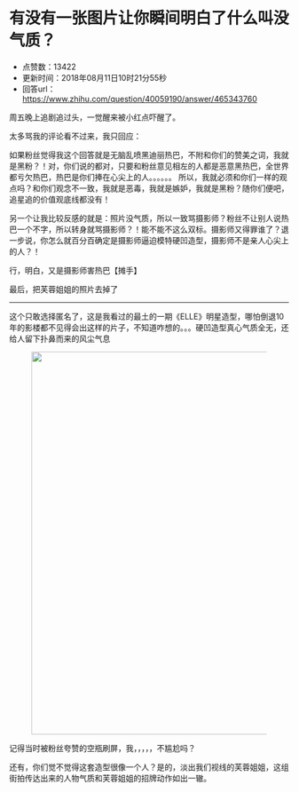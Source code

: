 # 有没有一张图片让你瞬间明白了什么叫没气质？
- 点赞数：13422
- 更新时间：2018年08月11日10时21分55秒
- 回答url：https://www.zhihu.com/question/40059190/answer/465343760
<body>
 <p data-pid="Q7y26E6D">周五晚上追剧追过头，一觉醒来被小红点吓醒了。</p>
 <p data-pid="_X7M4JxV">太多骂我的评论看不过来，我只回应：</p>
 <p data-pid="ZBng7ejf">如果粉丝觉得我这个回答就是无脑乱喷黑迪丽热巴，不附和你们的赞美之词，我就是黑粉？！对，你们说的都对，只要和粉丝意见相左的人都是恶意黑热巴，全世界都亏欠热巴，热巴是你们捧在心尖上的人。。。。。。 所以，我就必须和你们一样的观点吗？和你们观念不一致，我就是恶毒，我就是嫉妒，我就是黑粉？随你们便吧，追星追的价值观底线都没有！</p>
 <p data-pid="m1Afd2dQ">另一个让我比较反感的就是：照片没气质，所以一致骂摄影师？粉丝不让别人说热巴一个不字，所以转身就骂摄影师？！能不能不这么双标。摄影师又得罪谁了？退一步说，你怎么就百分百确定是摄影师逼迫模特硬凹造型，摄影师不是亲人心尖上的人？！</p>
 <p data-pid="Xv-Zp-0L">行，明白，又是摄影师害热巴【摊手】</p>
 <p data-pid="_vvcaYFF">最后，把芙蓉姐姐的照片去掉了</p>
 <hr>
 <p data-pid="-1mb-JzJ">这个只敢选择匿名了，这是我看过的最土的一期《ELLE》明星造型，哪怕倒退10年的影楼都不见得会出这样的片子，不知道咋想的。。。硬凹造型真心气质全无，还给人留下扑鼻而来的风尘气息</p>
 <figure data-size="normal">
  <img src="https://picx.zhimg.com/50/v2-d96951b37938ee7e966bb19ffe53bcad_720w.jpg?source=1940ef5c" data-caption="" data-size="normal" data-rawwidth="690" data-rawheight="1035" data-original-token="v2-1a3cdfcab09d321532e15ac509772e8a" data-default-watermark-src="https://pic1.zhimg.com/50/v2-d96951b37938ee7e966bb19ffe53bcad_720w.jpg?source=1940ef5c" class="origin_image zh-lightbox-thumb" width="690" data-original="https://pica.zhimg.com/v2-d96951b37938ee7e966bb19ffe53bcad_r.jpg?source=1940ef5c">
 </figure>
 <p data-pid="pnRjiVma">记得当时被粉丝夸赞的空瓶刷屏，我，，，，，不尴尬吗？</p>
 <p data-pid="zzBnNB0W">还有，你们觉不觉得这套造型很像一个人？是的，淡出我们视线的芙蓉姐姐，这组街拍传达出来的人物气质和芙蓉姐姐的招牌动作如出一辙。</p>
</body>